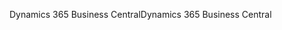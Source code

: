 <span data-ttu-id="3b541-101">Dynamics 365 Business Central</span><span class="sxs-lookup"><span data-stu-id="3b541-101">Dynamics 365 Business Central</span></span>
